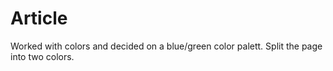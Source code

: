 # Article
Worked with colors and decided on a blue/green color palett.
Split the page into two colors.
